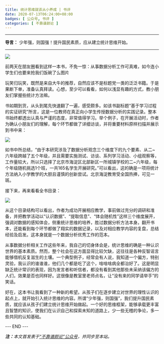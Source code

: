 ```yaml
---
title: 统计思维就该从小养成 | 书评
date: 2020-07-13T06:24:00+08:00
badges: [ 公众号, 书评 ]
categories: [ 不靠谱颜论 ]
---
```



---

**导言：** 少年强，则国强！提升国民素质，应从建立统计思维开始。

---

<img src="/images/2020/0713/cover.jpg" style="max-width:250px"/>

前两天在朋友圈看到这样一本书，不免一惊：从事数据分析工作可真难，如今连小学生们也要来抢我们饭碗了么图片

玩笑归玩笑，既然是来自大牛的推荐，自然应该不是标题党一类的泛泛书籍。于是果断下单，准备认真拜读。心想，至少可以看看，如何以浅显有趣的方式，教小朋友们掌握些统计方法嘛。

书如期到货，从头到尾先快速翻了一遍，感受颇多。如该书副标题“基于学习过程的实证研究”所言，这是一位教师在真正向小学生传授数据分析的实践记录。整本书始终都透出认真与严谨的态度，非常值得学习。举个例子，在开展活动时，作者为确认小朋友们的理解，每个环节都做了详细访谈，并将重要材料原样扫描并展示到书中来：

<img src="/images/2020/0713/photo.png" style="max-width:500px"/>

如书中所总结，“由于本研究涉及了数据分析观念三个维度下的九个要素、从二~六年级跨越了五个年级，并且需要实施测试、访谈、系列学习活动、小组观察等，工作量较大，所以只选择了北京市海淀区北部新区一所城镇学校的二~六年级，每个年级随机挑选1个班，一共165名学生开展研究。”可以看出，这的确是一项将统计方法纳入小学教学的大胆且谨慎的创新尝试。北京海淀教育受全国热捧，可见一斑。

接下来，再来看看全书目录：

<img src="/images/2020/0713/toc.png" style="max-width:500px"/>

从这个目录结构可以看出，作者为成功开展相应教学，事前做过充分的调研和准备，并把教学活动以“认识数据”、“提取信息”、“体会随机性”这样三个维度展开，强调对数据的感知体会，侧重统计思维的培养，胜过数据分析方法本身。翻开书本，还能看到每个环节都做了翔实的数据记录，以及对相应教学内容的复盘，总结经验及启发。这本身就是一个数据分析优秀工作的范本。

从事数据分析相关工作这些年来，我自己的切身体会是，统计思维的确是一种认识世界的基本素质。然而，整个社会在这方面显得比较欠缺，这往往是各种反智谣言能够借机反复滋生的土壤。一个典型例子，经常会有人说，我知道一个偏方，特别灵验，我认识的谁谁谁，他们几个都是吃了这个，啥啥啥病全都治好了。这是明显缺乏统计常识的表现，因为发言者和听信者，都没有看到其他那些未采纳该偏方的人们，效果是否也同样好。这很像是教室里老师点名，让“没有来的同学请举手”的笑话。

好在，这本书让我看到了一种新的希望。从孩子们在逐步建立对世界的理性认识的起点上，就开始引入统计思维的内容。所谓“少年强，则国强”，我们提升国民素质，就应该从孩子们建立统计思维开始做起。一个好的思维框架，能够承载更丰富且智慧的知识，使我们在认识自己和探索未知的道路上，少一些无稽的争论，多一些共同的认知基础。

<div class="p-5 text-center">--- END ---</div>

<i><b>注：</b>本文首发表于[“不靠谱颜论”公众号](https://mp.weixin.qq.com/s/gTm5_XxP3-W4Ee5AppcfJw)，并同步至本站。</i>
